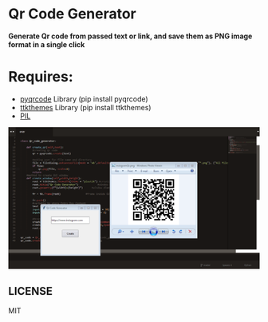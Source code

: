# Qr Code Generator
**Generate Qr code from passed text or link, and save them as PNG image format in a single click**

# Requires:
- [pyqrcode](https://pypi.org/project/PyQRCode/) Library (pip install pyqrcode)
- [ttkthemes](https://pypi.org/project/ttkthemes/) Library (pip install ttkthemes)
- [PIL](https://pypi.org/project/Pillow/)


![](screenshot/Capture.PNG)

## LICENSE
MIT  
